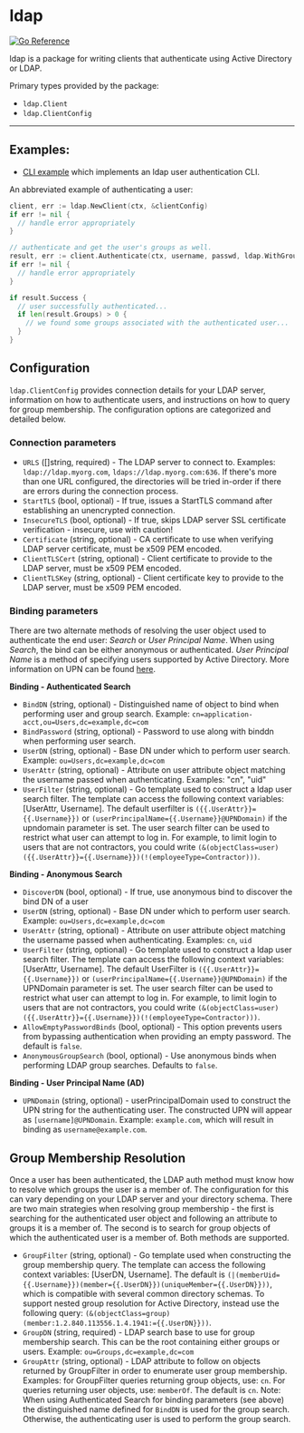 # ldap
[![Go Reference](https://pkg.go.dev/badge/github.com/hashicorp/cap/ldap.svg)](https://pkg.go.dev/github.com/hashicorp/cap/ldap)

ldap is a package for writing clients that authenticate using Active Directory
or LDAP.

Primary types provided by the package:

* `ldap.Client`
* `ldap.ClientConfig`

<hr>

## Examples:

* [CLI example](examples/cli/) which implements an ldap
  user authentication CLI.  

An abbreviated example of authenticating a user:

```go
client, err := ldap.NewClient(ctx, &clientConfig)
if err != nil { 
  // handle error appropriately
}

// authenticate and get the user's groups as well.
result, err := client.Authenticate(ctx, username, passwd, ldap.WithGroups())
if err != nil { 
  // handle error appropriately
}

if result.Success {
  // user successfully authenticated...
  if len(result.Groups) > 0 {
    // we found some groups associated with the authenticated user...
  } 
}
```

## Configuration

`ldap.ClientConfig` provides connection details for your LDAP server,
information on how to authenticate users, and instructions on how to query for
group membership. The configuration options are categorized and detailed below.

### Connection parameters
* `URLS` ([]string, required) - The LDAP server to connect to. Examples:
  `ldap://ldap.myorg.com`, `ldaps://ldap.myorg.com:636`. If there's more than one
  URL configured, the directories will be tried in-order if there are errors
  during the connection process.
* `StartTLS` (bool, optional) - If true, issues a StartTLS command after
  establishing an unencrypted connection. 
* `InsecureTLS` (bool, optional) - If true, skips LDAP server SSL certificate
  verification - insecure, use with caution! 
* `Certificate` (string, optional) - CA certificate to use when verifying LDAP
  server certificate, must be x509 PEM encoded. 
* `ClientTLSCert` (string, optional) - Client certificate to provide to the LDAP
  server, must be x509 PEM encoded. 
* `ClientTLSKey` (string, optional) - Client certificate key to provide to the
  LDAP server, must be x509 PEM encoded. 

### Binding parameters
There are two alternate methods of resolving the user object used to
authenticate the end user: *Search* or *User Principal Name*. When using
*Search*, the bind can be either anonymous or authenticated. *User Principal
Name* is a method of specifying users supported by Active Directory. More
information on UPN can be found
[here](https://docs.microsoft.com/en-us/windows/win32/ad/naming-properties?redirectedfrom=MSDN#userPrincipalName).

**Binding - Authenticated Search**
* `BindDN` (string, optional) - Distinguished name of object to bind when
  performing user and group search. Example: `cn=application-acct,ou=Users,dc=example,dc=com`
* `BindPassword` (string, optional) - Password to use along with binddn when
  performing user search. 
* `UserDN` (string, optional) - Base DN under which to perform user search.
  Example: `ou=Users,dc=example,dc=com` 
* `UserAttr`  (string, optional) - Attribute on user attribute object matching
  the username passed when authenticating.  Examples: "cn", "uid"
* `UserFilter` (string, optional) - Go template used to construct a ldap user
  search filter. The template can access the following context variables:
  [UserAttr, Username]. The default userfilter is
  `({{.UserAttr}}={{.Username}})` or
  `(userPrincipalName={{.Username}}@UPNDomain)` if the upndomain parameter is
  set. The user search filter can be used to  restrict what user can attempt to
  log in. For example, to limit login to users that are not contractors, you
  could write
  `(&(objectClass=user)({{.UserAttr}}={{.Username}})(!(employeeType=Contractor)))`.

**Binding - Anonymous Search**
* `DiscoverDN` (bool, optional) - If true, use anonymous bind to discover the bind DN of a user
* `UserDN` (string, optional) - Base DN under which to perform user search.
  Example: `ou=Users,dc=example,dc=com`
* `UserAttr` (string, optional) - Attribute on user attribute object matching the username passed when authenticating. Examples: `cn`, `uid`
* `UserFilter` (string, optional) - Go template used to construct a ldap user search filter. The template can access the following context variables: [UserAttr, Username]. The default UserFilter is `({{.UserAttr}}={{.Username}})` or `(userPrincipalName={{.Username}}@UPNDomain)` if the UPNDomain parameter is set. The user search filter can be used to restrict what user can attempt to log in. For example, to limit login to users that are not contractors, you could write `(&(objectClass=user)({{.UserAttr}}={{.Username}})(!(employeeType=Contractor)))`.
* `AllowEmptyPasswordBinds` (bool, optional) - This option prevents users from bypassing authentication when providing an empty password. The default is `false`.
* `AnonymousGroupSearch` (bool, optional) - Use anonymous binds when performing LDAP group searches. Defaults to `false`.

**Binding - User Principal Name (AD)**
* `UPNDomain` (string, optional) - userPrincipalDomain used to construct the UPN
  string for the authenticating user. The constructed UPN will appear as
  `[username]@UPNDomain`.  Example: `example.com`, which will result in binding as `username@example.com`.


## Group Membership Resolution
Once a user has been authenticated, the LDAP auth method must know how to resolve which groups the user is a member of. The configuration for this can vary depending on your LDAP server and your directory schema. There are two main strategies when resolving group membership - the first is searching for the authenticated user object and following an attribute to groups it is a member of. The second is to search for group objects of which the authenticated user is a member of. Both methods are supported.

* `GroupFilter` (string, optional) - Go template used when constructing the group membership query. The template can access the following context variables: [UserDN, Username]. The default is `(|(memberUid={{.Username}})(member={{.UserDN}})(uniqueMember={{.UserDN}}))`, which is compatible with several common directory schemas. To support nested group resolution for Active Directory, instead use the following query: `(&(objectClass=group)(member:1.2.840.113556.1.4.1941:={{.UserDN}}))`.
* `GroupDN` (string, required) - LDAP search base to use for group membership search. This can be the root containing either groups or users. Example: `ou=Groups,dc=example,dc=com`
* `GroupAttr` (string, optional) - LDAP attribute to follow on objects returned by GroupFilter in order to enumerate user group membership. Examples: for GroupFilter queries returning group objects, use: `cn`. For queries returning user objects, use: `memberOf`. The default is `cn`.
Note: When using Authenticated Search for binding parameters (see above) the distinguished name defined for `BindDN` is used for the group search. Otherwise, the authenticating user is used to perform the group search.
